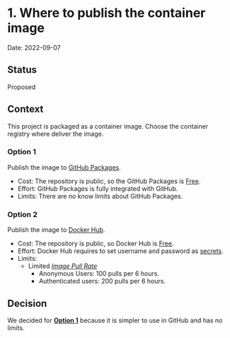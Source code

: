 # 1. Where to publish the container image

Date: 2022-09-07

## Status

Proposed

## Context

This project is packaged as a container image. Choose the container registry where deliver the image.

### Option 1

Publish the image to [GitHub Packages](https://docs.github.com/en/packages/learn-github-packages/introduction-to-github-packages).

- Cost: The repository is public, so the GitHub Packages is [Free](https://docs.github.com/en/billing/managing-billing-for-github-packages/about-billing-for-github-packages#about-billing-for-github-packages).
- Effort: GitHub Packages is fully integrated with GitHub.
- Limits: There are no know limits about GitHub Packages.

### Option 2

Publish the image to [Docker Hub](https://hub.docker.com/).

- Cost: The repository is public, so Docker Hub is [Free](https://www.docker.com/pricing/).
- Effort: Docker Hub requires to set username and password as [secrets](https://docs.github.com/en/actions/publishing-packages/publishing-docker-images#publishing-images-to-docker-hub).
- Limits: 
  - Limited [*Image Pull Rate*](https://www.docker.com/pricing/)
    - Anonymous Users: 100 pulls per 6 hours.
    - Authenticated users: 200 pulls per 6 hours.

## Decision

We decided for **[Option 1](#option-1)** because it is simpler to use in GitHub and has no limits. 
